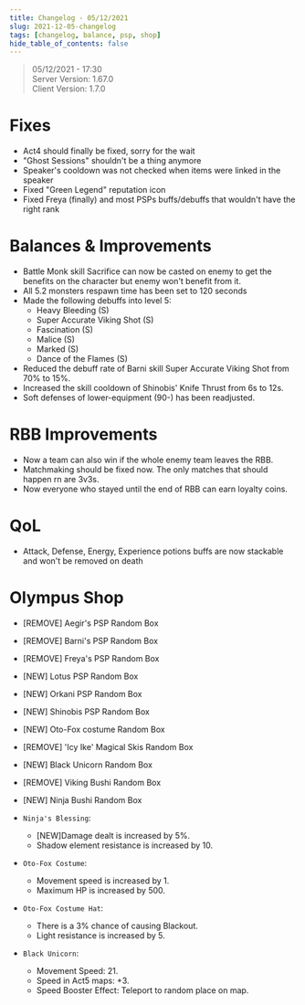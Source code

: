 ```yaml
---
title: Changelog - 05/12/2021
slug: 2021-12-05-changelog
tags: [changelog, balance, psp, shop]
hide_table_of_contents: false
---
```


> 05/12/2021 - 17:30  
> Server Version: 1.67.0  
> Client Version: 1.7.0

# Fixes
- Act4 should finally be fixed, sorry for the wait
- "Ghost Sessions" shouldn't be a thing anymore
- Speaker's cooldown was not checked when items were linked in the speaker
- Fixed "Green Legend" reputation icon
- Fixed Freya (finally) and most PSPs buffs/debuffs that wouldn't have the right rank

# Balances & Improvements
- Battle Monk skill Sacrifice can now be casted on enemy to get the benefits on the character but enemy won't benefit from it.
- All 5.2 monsters respawn time has been set to 120 seconds
- Made the following debuffs into level 5:
  - Heavy Bleeding (S)
  - Super Accurate Viking Shot (S)
  - Fascination (S)
  - Malice (S)
  - Marked (S)
  - Dance of the Flames (S)
- Reduced the debuff rate of Barni skill Super Accurate Viking Shot from 70% to 15%.
- Increased the skill cooldown of Shinobis' Knife Thrust from 6s to 12s.
- Soft defenses of lower-equipment (90-) has been readjusted.

# RBB Improvements
- Now a team can also win if the whole enemy team leaves the RBB.
- Matchmaking should be fixed now. The only matches that should happen rn are 3v3s.
- Now everyone who stayed until the end of RBB can earn loyalty coins.

# QoL
- Attack, Defense, Energy, Experience potions buffs are now stackable and won't be removed on death


# Olympus Shop
- [REMOVE] Aegir's PSP Random Box
- [REMOVE] Barni's PSP Random Box
- [REMOVE] Freya's PSP Random Box
- [NEW] Lotus PSP Random Box
- [NEW] Orkani PSP Random Box
- [NEW] Shinobis PSP Random Box
- [NEW] Oto-Fox costume Random Box
- [REMOVE] 'Icy Ike' Magical Skis Random Box
- [NEW] Black Unicorn Random Box
- [REMOVE] Viking Bushi Random Box
- [NEW] Ninja Bushi Random Box

- `Ninja's Blessing`:
  - [NEW]Damage dealt is increased by 5%.
  - Shadow element resistance is increased by 10.
- `Oto-Fox Costume`:
  - Movement speed is increased by 1.
  - Maximum HP is increased by 500.
- `Oto-Fox Costume Hat`:
  - There is a 3% chance of causing Blackout.
  - Light resistance is increased by 5.
- `Black Unicorn`:
  - Movement Speed: 21.
  - Speed in Act5 maps: +3.
  - Speed Booster Effect: Teleport to random place on map.